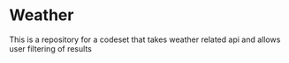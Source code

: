 # Weather
This is a repository for a codeset that takes weather related api and allows user filtering of results
